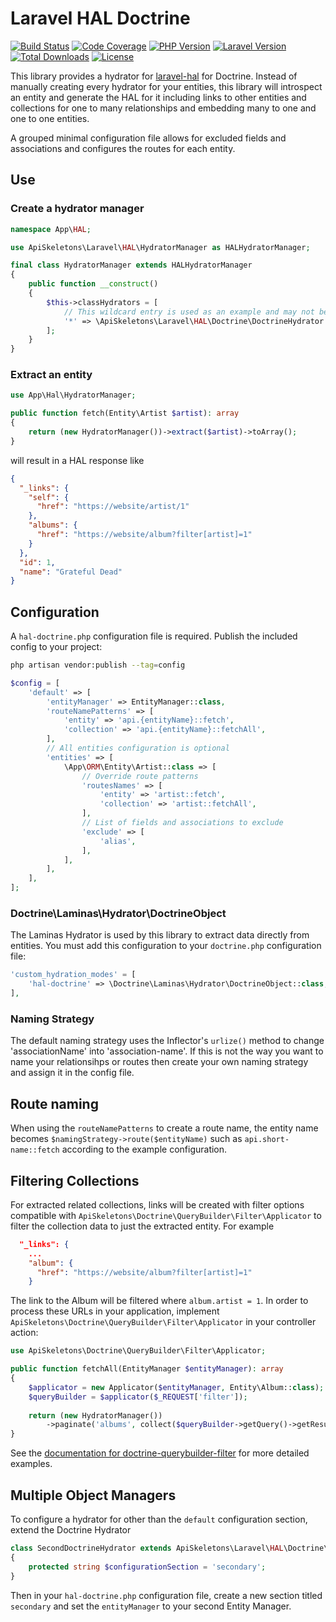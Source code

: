 # Laravel HAL Doctrine

[![Build Status](https://github.com/API-Skeletons/laravel-hal-doctrine/actions/workflows/continuous-integration.yml/badge.svg)](https://github.com/API-Skeletons/laravel-hal-doctrine/actions/workflows/continuous-integration.yml?query=branch%3Amain)
[![Code Coverage](https://codecov.io/gh/API-Skeletons/laravel-hal-doctrine/branch/main/graphs/badge.svg)](https://codecov.io/gh/API-Skeletons/laravel-hal-doctrine/branch/main)
[![PHP Version](https://img.shields.io/badge/PHP-8.0%2b-blue)](https://img.shields.io/badge/PHP-7.3%20to%208.0%2b-blue)
[![Laravel Version](https://img.shields.io/badge/Laravel-8.x%2b-red)](https://img.shields.io/badge/Laravel-5.7%20to%208.x-red)
[![Total Downloads](https://poser.pugx.org/api-skeletons/laravel-hal-doctrine/downloads)](//packagist.org/packages/api-skeletons/laravel-hal-doctrine)
[![License](https://poser.pugx.org/api-skeletons/laravel-hal-doctrine/license)](//packagist.org/packages/api-skeletons/laravel-hal-doctrine)

This library provides a hydrator for [laravel-hal](https://github.com/API-Skeletons/laravel-hal)
for Doctrine.  Instead of manually creating every hydrator for your entities, this library
will introspect an entity and generate the HAL for it including links to 
other entities and collections for one to many relationships and embedding many to one and one to one
entities.

A grouped minimal configuration file allows for excluded fields and associations and
configures the routes for each entity.


## Use

### Create a hydrator manager

```php
namespace App\HAL;

use ApiSkeletons\Laravel\HAL\HydratorManager as HALHydratorManager;

final class HydratorManager extends HALHydratorManager
{
    public function __construct() 
    {
        $this->classHydrators = [
            // This wildcard entry is used as an example and may not be exactly what you need
            '*' => \ApiSkeletons\Laravel\HAL\Doctrine\DoctrineHydrator::class,
        ];
    }
}
```

### Extract an entity
```php
use App\Hal\HydratorManager;

public function fetch(Entity\Artist $artist): array
{
    return (new HydratorManager())->extract($artist)->toArray();
}
```

will result in a HAL response like 
```json
{
  "_links": {
    "self": {
      "href": "https://website/artist/1"
    },
    "albums": {
      "href": "https://website/album?filter[artist]=1"
    }
  },
  "id": 1,
  "name": "Grateful Dead"
}
```


## Configuration

A `hal-doctrine.php` configuration file is required.  Publish the included config to your project: 

```sh
php artisan vendor:publish --tag=config
```

```php
$config = [
    'default' => [
        'entityManager' => EntityManager::class,
        'routeNamePatterns' => [
            'entity' => 'api.{entityName}::fetch',
            'collection' => 'api.{entityName}::fetchAll',
        ],
        // All entities configuration is optional
        'entities' => [
            \App\ORM\Entity\Artist::class => [
                // Override route patterns
                'routesNames' => [
                    'entity' => 'artist::fetch',
                    'collection' => 'artist::fetchAll',
                ],
                // List of fields and associations to exclude
                'exclude' => [
                    'alias',
                ],
            ],
        ],
    ],
];
```

### Doctrine\Laminas\Hydrator\DoctrineObject

The Laminas Hydrator is used by this library to extract data directly from entities.  You must add this configuration
to your `doctrine.php` configuration file:

```php
'custom_hydration_modes' = [
    'hal-doctrine' => \Doctrine\Laminas\Hydrator\DoctrineObject::class,
],
```


### Naming Strategy

The default naming strategy uses the Inflector's `urlize()` method to change 'associationName' into 'association-name'.
If this is not the way you want to name your relationsihps or routes then create your own naming strategy and assign
it in the config file.


## Route naming

When using the `routeNamePatterns` to create a route name, the entity name becomes `$namingStrategy->route($entityName)`
such as `api.short-name::fetch` according to the example configuration.


## Filtering Collections

For extracted related collections, links will be created with filter options compatible with
`ApiSkeletons\Doctrine\QueryBuilder\Filter\Applicator` to filter the collection data to just the extracted entity.
For example

```json
  "_links": {
    ...
    "album": {
      "href": "https://website/album?filter[artist]=1"
    }
```

The link to the Album will be filtered where `album.artist = 1`.  In order to process these URLs in your application, 
implement `ApiSkeletons\Doctrine\QueryBuilder\Filter\Applicator` in your controller action:

```php
use ApiSkeletons\Doctrine\QueryBuilder\Filter\Applicator;

public function fetchAll(EntityManager $entityManager): array
{
    $applicator = new Applicator($entityManager, Entity\Album::class);
    $queryBuilder = $applicator($_REQUEST['filter']);
    
    return (new HydratorManager())
        ->paginate('albums', collect($queryBuilder->getQuery()->getResult()))->toArray();
}
```

See the [documentation for doctrine-querybuilder-filter](https://github.com/API-Skeletons/doctrine-querybuilder-filter#doctrine-querybuilder-filter)
for more detailed examples.


## Multiple Object Managers

To configure a hydrator for other than the `default` configuration section, extend the Doctrine Hydrator
```php
class SecondDoctrineHydrator extends ApiSkeletons\Laravel\HAL\Doctrine\DoctrineHydrator
{
    protected string $configurationSection = 'secondary';
}
```

Then in your `hal-doctrine.php` configuration file, create a new section titled `secondary` and set the 
`entityManager` to your second Entity Manager.
